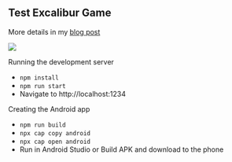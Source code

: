 ## Test Excalibur Game

More details in my [blog post](https://erikonarheim.com/posts/capacitorjs-game/)

![](https://erikonarheim.com/images/capacitorjs-game/excalibur-capacitor.gif)

Running the development server
* `npm install`
* `npm run start`
* Navigate to http://localhost:1234


Creating the Android app
* `npm run build`
* `npx cap copy android`
* `npx cap open android`
* Run in Android Studio or Build APK and download to the phone
